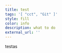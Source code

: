 ```yaml
---
title: test
tags: '[ "cct", "Git" ]'
style: fill
color: info
description: what to do
external_url: ''
---
```

testas